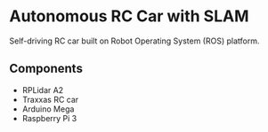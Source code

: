 # Autonomous RC Car with SLAM
Self-driving RC car built on Robot Operating System (ROS) platform. 

## Components
- RPLidar A2
- Traxxas RC car
- Arduino Mega
- Raspberry Pi 3
